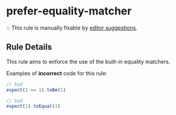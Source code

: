# prefer-equality-matcher

💡 This rule is manually fixable by [editor suggestions](https://eslint.org/docs/latest/use/core-concepts#rule-suggestions).

<!-- end auto-generated rule header -->

## Rule Details

This rule aims to enforce the use of the built-in equality matchers.

Examples of **incorrect** code for this rule:

```ts
// bad
expect(1 == 1).toBe(1)

// bad
expect(1).toEqual(1)
```
